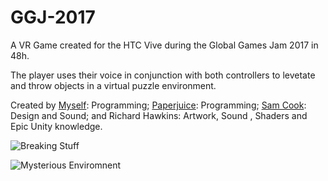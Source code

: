 # GGJ-2017

A VR Game created for the HTC Vive during the Global Games Jam 2017 in 48h.

The player uses their voice in conjunction with both controllers to levetate and throw objects in a virtual puzzle environment.

Created by [Myself](https://github.com/Tezza48): Programming; [Paperjuice](https://github.com/paperjuice): Programming; [Sam Cook](https://github.com/Samuel-Cook): Design and Sound; and Richard Hawkins: Artwork, Sound , Shaders and Epic Unity knowledge.

![Breaking Stuff](http://ggj.s3.amazonaws.com/styles/game_content__wide/s3/games/screenshots/screen0.01869533.png?itok=MQ4cUXkt)

![Mysterious Enviromnent](http://ggj.s3.amazonaws.com/styles/game_content__wide/s3/games/screenshots/screen0.01597518.png?itok=Lt7MjaQj)
